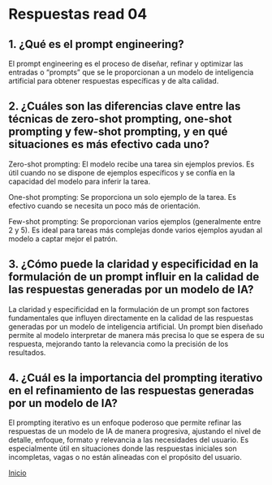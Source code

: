 # Respuestas read 04

## 1. ¿Qué es el prompt engineering? ##
El prompt engineering es el proceso de diseñar, refinar y optimizar las entradas o “prompts” que se le proporcionan a un modelo de inteligencia artificial para obtener respuestas específicas y de alta calidad.

## 2. ¿Cuáles son las diferencias clave entre las técnicas de zero-shot prompting, one-shot prompting y few-shot prompting, y en qué situaciones es más efectivo cada uno? ##

Zero-shot prompting: El modelo recibe una tarea sin ejemplos previos. Es útil cuando no se dispone de ejemplos específicos y se confía en la capacidad del modelo para inferir la tarea.

One-shot prompting: Se proporciona un solo ejemplo de la tarea. Es efectivo cuando se necesita un poco más de orientación.

Few-shot prompting: Se proporcionan varios ejemplos (generalmente entre 2 y 5). Es ideal para tareas más complejas donde varios ejemplos ayudan al modelo a captar mejor el patrón.

## 3. ¿Cómo puede la claridad y especificidad en la formulación de un prompt influir en la calidad de las respuestas generadas por un modelo de IA? ##
La claridad y especificidad en la formulación de un prompt son factores fundamentales que influyen directamente en la calidad de las respuestas generadas por un modelo de inteligencia artificial. Un prompt bien diseñado permite al modelo interpretar de manera más precisa lo que se espera de su respuesta, mejorando tanto la relevancia como la precisión de los resultados.

## 4. ¿Cuál es la importancia del prompting iterativo en el refinamiento de las respuestas generadas por un modelo de IA? ##
El prompting iterativo es un enfoque poderoso que permite refinar las respuestas de un modelo de IA de manera progresiva, ajustando el nivel de detalle, enfoque, formato y relevancia a las necesidades del usuario. Es especialmente útil en situaciones donde las respuestas iniciales son incompletas, vagas o no están alineadas con el propósito del usuario.

[Inicio](https://github.com/Br4nd04/reading-notes.git)